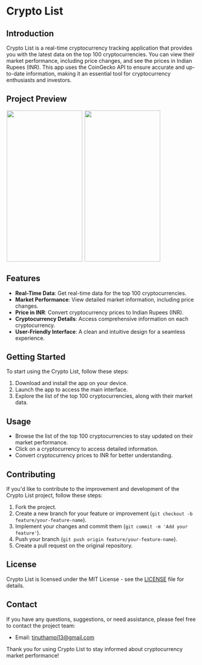# Crypto List



## Introduction
Crypto List is a real-time cryptocurrency tracking application that provides you with the latest data on the top 100 cryptocurrencies. You can view their market performance, including price changes, and see the prices in Indian Rupees (INR). This app uses the CoinGecko API to ensure accurate and up-to-date information, making it an essential tool for cryptocurrency enthusiasts and investors.

## Project Preview
<p float="left">
 <img src="https://github.com/Tinu-thampi13/CryptoList-App/assets/79778565/8c8cfc34-4945-46eb-811d-78442f2bc01e.jpeg" height= 400 width= 200 hspace="1"/>
 <img src="https://github.com/Tinu-thampi13/CryptoList-App/assets/79778565/2442ded6-04f5-49aa-8ec8-52d032572018.jpeg" height= 400 width= 200 hspace="1"/>
</p>


## Features
- **Real-Time Data**: Get real-time data for the top 100 cryptocurrencies.
- **Market Performance**: View detailed market information, including price changes.
- **Price in INR**: Convert cryptocurrency prices to Indian Rupees (INR).
- **Cryptocurrency Details**: Access comprehensive information on each cryptocurrency.
- **User-Friendly Interface**: A clean and intuitive design for a seamless experience.


## Getting Started
To start using the Crypto List, follow these steps:
1. Download and install the app on your device.
2. Launch the app to access the main interface.
3. Explore the list of the top 100 cryptocurrencies, along with their market data.


## Usage
- Browse the list of the top 100 cryptocurrencies to stay updated on their market performance.
- Click on a cryptocurrency to access detailed information.
- Convert cryptocurrency prices to INR for better understanding.


## Contributing
If you'd like to contribute to the improvement and development of the Crypto List project, follow these steps:
1. Fork the project.
2. Create a new branch for your feature or improvement (`git checkout -b feature/your-feature-name`).
3. Implement your changes and commit them (`git commit -m 'Add your feature'`).
4. Push your branch (`git push origin feature/your-feature-name`).
5. Create a pull request on the original repository.

## License
Crypto List is licensed under the MIT License - see the [LICENSE](LICENSE) file for details.

## Contact
If you have any questions, suggestions, or need assistance, please feel free to contact the project team:
- Email: tinuthampi13@gmail.com

Thank you for using Crypto List to stay informed about cryptocurrency market performance!
